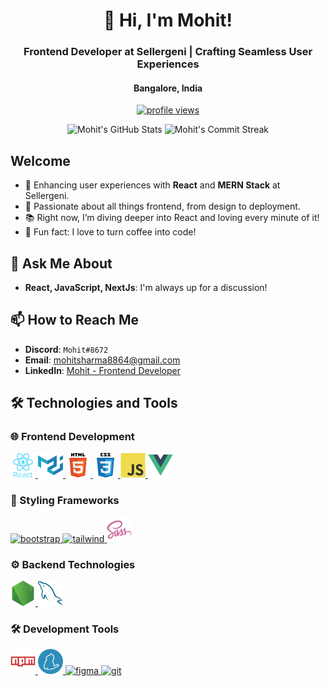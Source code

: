 <h1 align="center">👋 Hi, I'm Mohit!</h1>
<h3 align="center">Frontend Developer at Sellergeni | Crafting Seamless User Experiences</h3>
<h4 align="center">Bangalore, India</h4>




<p align="center">
  <a href="https://github.com/Mohit-9440">
    <img src="https://komarev.com/ghpvc/?username=Mohit-9440&color=blueviolet&style=flat-square" alt="profile views">
  </a>
</p>

<p align="center">
  <img src="https://github-readme-stats.vercel.app/api?username=Mohit-9440&show_icons=true&theme=onedark&count_private=true&include_all_commits=true" alt="Mohit's GitHub Stats" />
  <img src="https://github-readme-streak-stats.herokuapp.com/?user=Mohit-9440&theme=onedark" alt="Mohit's Commit Streak" />
</p>


## Welcome
- 🚀 Enhancing user experiences with **React** and **MERN Stack** at Sellergeni.
- 💬 Passionate about all things frontend, from design to deployment.
- 📚 Right now, I’m diving deeper into React and loving every minute of it!
- 🌟 Fun fact: I love to turn coffee into code!


## 💬 Ask Me About
- **React, JavaScript, NextJs**: I'm always up for a discussion!

## 📫 How to Reach Me
- **Discord**: `Mohit#8672`
- **Email**: [mohitsharma8864@gmail.com](mailto:mohitsharma8864@gmail.com)
- **LinkedIn**: [Mohit - Frontend Developer](https://www.linkedin.com/in/mohit-frontend-developer/)



## 🛠️ Technologies and Tools

### 🌐 Frontend Development
<p align="left">
  <a href="https://reactjs.org/" target="_blank"> <img src="https://raw.githubusercontent.com/devicons/devicon/master/icons/react/react-original-wordmark.svg" alt="react" width="40" height="40"/> </a>
  <a href="https://mui.com/" target="_blank"> <img src="https://raw.githubusercontent.com/devicons/devicon/master/icons/materialui/materialui-original.svg" alt="material-ui" width="40" height="40"/> </a>
 </a>
  <a href="https://developer.mozilla.org/en-US/docs/Web/HTML" target="_blank"> <img src="https://raw.githubusercontent.com/devicons/devicon/master/icons/html5/html5-original-wordmark.svg" alt="html5" width="40" height="40"/> </a>
  <a href="https://developer.mozilla.org/en-US/docs/Web/CSS" target="_blank"> <img src="https://raw.githubusercontent.com/devicons/devicon/master/icons/css3/css3-original-wordmark.svg" alt="css3" width="40" height="40"/> </a>
  <a href="https://developer.mozilla.org/en-US/docs/Web/JavaScript" target="_blank"> <img src="https://raw.githubusercontent.com/devicons/devicon/master/icons/javascript/javascript-original.svg" alt="javascript" width="40" height="40"/> </a>
  <a href="https://vuejs.org/" target="_blank"> <img src="https://raw.githubusercontent.com/devicons/devicon/master/icons/vuejs/vuejs-original.svg" alt="vuejs" width="40" height="40"/> </a>
</p>

### 🎨 Styling Frameworks
<p align="left">
    <a href="https://getbootstrap.com" target="_blank"> <img src="https://cdn.jsdelivr.net/gh/devicons/devicon/icons/bootstrap/bootstrap-original.svg" alt="bootstrap" width="40" height="40"/> </a>
  <a href="https://tailwindcss.com/" target="_blank"> <img src="https://www.vectorlogo.zone/logos/tailwindcss/tailwindcss-icon.svg" alt="tailwind" width="40" height="40"/> </a>
  <a href="https://sass-lang.com/" target="_blank"> <img src="https://raw.githubusercontent.com/devicons/devicon/master/icons/sass/sass-original.svg" alt="sass" width="40" height="40"/> </a>
</p>

### ⚙️ Backend Technologies
<p align="left">
  <a href="https://nodejs.org" target="_blank"> <img src="https://raw.githubusercontent.com/devicons/devicon/master/icons/nodejs/nodejs-original.svg" alt="nodejs" width="40" height="40"/> </a>
  <a href="https://www.mysql.com/" target="_blank"> <img src="https://raw.githubusercontent.com/devicons/devicon/master/icons/mysql/mysql-original.svg" alt="mysql" width="40" height="40"/> </a>
</p>

### 🛠 Development Tools
<p align="left">
  <a href="https://www.npmjs.com/" target="_blank"> <img src="https://raw.githubusercontent.com/devicons/devicon/master/icons/npm/npm-original-wordmark.svg" alt="npm" width="40" height="40"/> </a>
  <a href="https://yarnpkg.com/" target="_blank"> <img src="https://raw.githubusercontent.com/devicons/devicon/master/icons/yarn/yarn-original.svg" alt="yarn" width="40" height="40"/> </a>
  <a href="https://www.figma.com/" target="_blank"> <img src="https://www.vectorlogo.zone/logos/figma/figma-icon.svg" alt="figma" width="40" height="40"/> </a>
  <a href="https://git-scm.com/" target="_blank"> <img src="https://www.vectorlogo.zone/logos/git-scm/git-scm-icon.svg" alt="git" width="40" height="40"/> </a>
</p>


